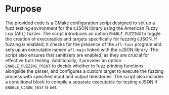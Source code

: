 # Purpose
The provided code is a CMake configuration script designed to set up a fuzz testing environment for the cJSON library using the American Fuzzy Lop (AFL) fuzzer. The script introduces an option `ENABLE_FUZZING` to toggle the creation of executables and targets specifically for fuzzing cJSON. If fuzzing is enabled, it checks for the presence of the `afl-fuzz` program and sets up an executable named `afl-main` linked with the cJSON library. The script also ensures that sanitizers are enabled, as they are crucial for effective fuzz testing. Additionally, it provides an option `ENABLE_FUZZING_PRINT` to decide whether to fuzz printing functions alongside the parser, and configures a custom target to execute the fuzzing process with specified input and output directories. The script also includes a conditional block to compile a separate executable for testing cJSON if `ENABLE_CJSON_TEST` is set.
